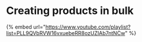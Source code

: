 # Creating products in bulk

{% embed url="https://www.youtube.com/playlist?list=PLL9QVbRVW16vxuebeRR8ozUZIAb7ntNCw" %}



